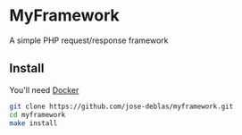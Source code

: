 # MyFramework

A simple PHP request/response framework

## Install

You'll need [Docker](https://www.docker.com/)

```bash
git clone https://github.com/jose-deblas/myframework.git
cd myframework
make install
```
